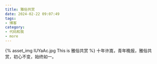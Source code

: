 ```yaml
---
title: 雅俗共赏
date: 2024-02-22 09:07:49
tags:
- 博客
category:
- 代码和我
- more
---
```

{% asset_img lUYaAc.jpg This is 雅俗共赏 %}
十年许嵩，青年晚报，雅俗共赏，初心不变，始终如一。